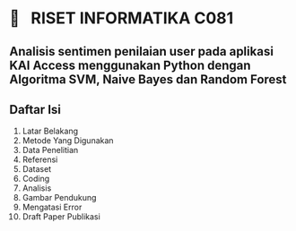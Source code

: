 <h1> 🔰 &nbsp; RISET INFORMATIKA C081 </h1>

<h2> Analisis sentimen penilaian user pada aplikasi KAI Access menggunakan Python dengan Algoritma SVM, Naive Bayes dan Random Forest  </h2>

<h2> Daftar Isi </h2>

<ol>
    <li> Latar Belakang </li>
    <li> Metode Yang Digunakan </li>
    <li> Data Penelitian </li>
    <li> Referensi </li>
    <li> Dataset </li>
    <li> Coding </li>
    <li> Analisis </li>
    <li> Gambar Pendukung </li>
    <li> Mengatasi Error </li>
    <li> Draft Paper Publikasi </li>
</ol>

